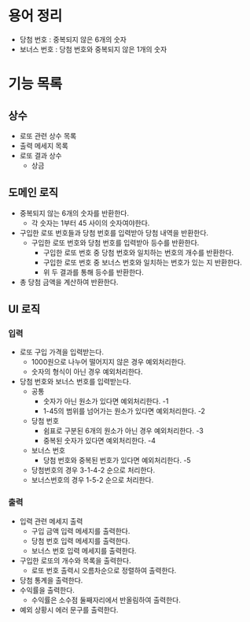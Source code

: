 # 용어 정리
* 당첨 번호 : 중복되지 않은 6개의 숫자
* 보너스 번호 : 당첨 번호와 중복되지 않은 1개의 숫자
# 기능 목록
## 상수
* 로또 관련 상수 목록 
* 출력 메세지 목록
* 로또 결과 상수
  * 상금
## 도메인 로직
* 중복되지 않는 6개의 숫자를 반환한다.
  * 각 숫자는 1부터 45 사이의 숫자여야한다.
* 구입한 로또 번호들과 당첨 번호를 입력받아 당첨 내역을 반환한다.
    * 구입한 로또 번호와 당첨 번호를 입력받아 등수를 반환한다.
        * 구입한 로또 번호 중 당첨 번호와 일치하는 번호의 개수를 반환한다.
        * 구입한 로또 번호 중 보너스 번호와 일치하는 번호가 있는 지 반환한다.
        * 위 두 결과를 통해 등수를 반환한다.
* 총 당첨 금액을 계산하여 반환한다.
## UI 로직
### 입력
* 로또 구입 가격을 입력받는다.
    * 1000원으로 나누어 떨어지지 않은 경우 예외처리한다.
    * 숫자의 형식이 아닌 경우 예외처리한다.
* 당첨 번호와 보너스 번호를 입력받는다.
    * 공통
        * 숫자가 아닌 원소가 있다면 예외처리한다. -1
        * 1-45의 범위를 넘어가는 원소가 있다면 예외처리한다. -2
    * 당첨 번호
        * 쉼표로 구분된 6개의 원소가 아닌 경우 예외처리한다. -3
        * 중복된 숫자가 있다면 예외처리한다. -4
    * 보너스 번호
        * 당첨 번호와 중복된 번호가 있다면 예외처리한다. -5
    * 당첨번호의 경우 3-1-4-2 순으로 처리한다.
    * 보너스번호의 경우 1-5-2 순으로 처리한다.

### 출력
* 입력 관련 메세지 출력
    * 구입 금액 입력 메세지를 출력한다.
    * 당첨 번호 입력 메세지를 출력한다.
    * 보너스 번호 입력 메세지를 출력한다.
* 구입한 로또의 개수와 목록을 출력한다.
    * 로또 번호 출력시 오름차순으로 정렬하여 출력한다.
* 당첨 통계을 출력한다.
* 수익률을 출력한다.
    * 수익률은 소수점 둘째자리에서 반올림하여 출력한다.
* 예외 상황시 에러 문구를 출력한다.
